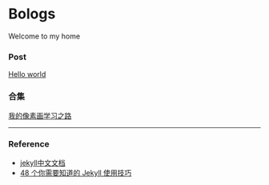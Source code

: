 # Bologs
Welcome to my home

### Post
[Hello world](./2023/08/23/hello-world.html)

### 合集
[我的像素画学习之路](/learning_pixel)

---
### Reference
- <a href="https://jekyll.doc-zh.cn/docs/" target="_blank">jekyll中文文档</a>
- <a href="https://crispgm.com/page/48-tips-for-jekyll-you-should-know.html" target="_blank">48 个你需要知道的 Jekyll 使用技巧</a>